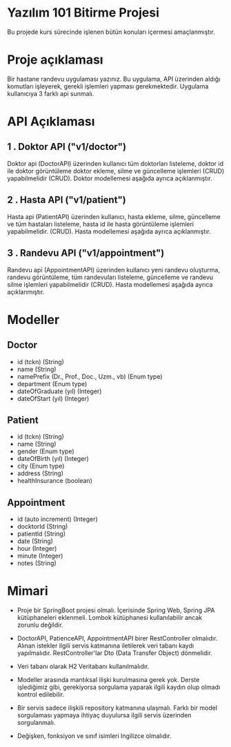 # Yazılım 101 Bitirme Projesi

Bu projede kurs sürecinde işlenen bütün konuları içermesi amaçlanmıştır. 

# Proje açıklaması
Bir hastane randevu uygulaması yazınız. Bu uygulama, API üzerinden aldığı komutları işleyerek, gerekli işlemleri yapması gerekmektedir. Uygulama kullanıcıya 3 farklı api sunmalı.
 
 # API Açıklaması
 1 . Doktor API ("v1/doctor")
 ---
    
   Doktor api (DoctorAPI) üzerinden kullanıcı tüm doktorları listeleme, doktor id ile doktor görüntüleme doktor ekleme, silme ve güncelleme işlemleri (CRUD) yapabilmelidir (CRUD). Doktor modellemesi aşağıda ayrıca açıklanmıştır.
  
  
  2 . Hasta API ("v1/patient")
 ---
   
   Hasta api (PatientAPI) üzerinden kullanıcı, hasta ekleme, silme, güncelleme ve tüm hastaları listeleme, hasta id ile hasta görüntüleme işlemleri yapabilmelidir. (CRUD). Hasta modellemesi aşağıda ayrıca açıklanmıştır.
   
   
   3 . Randevu API ("v1/appointment")
 ---
   
   Randevu api (AppointmentAPI) üzerinden kullanıcı yeni randevu oluşturma, randevu görüntüleme, tüm randevuları listeleme, güncelleme ve randevu silme işlemleri yapabilmelidir (CRUD). Hasta modellemesi aşağıda ayrıca açıklanmıştır.
   
# Modeller
  
  ## Doctor
  
  - id (tckn) (String)
  - name (String)
  - namePrefix (Dr., Prof., Doc., Uzm., vb) (Enum type)
  - department (Enum type)
  - dateOfGraduate (yıl) (Integer)
  - dateOfStart (yıl) (Integer)
  
  ## Patient
  
  - id (tckn) (String)
  - name (String)
  - gender (Enum type)
  - dateOfBirth (yıl) (Integer)
  - city (Enum type)
  - address (String)
  - healthInsurance (boolean)
  
  ## Appointment

  - id (auto increment) (Integer)
  - docktorId (String)
  - patientId (String)
  - date (String)
  - hour (Integer)
  - minute (Integer)
  - notes (String)
 
# Mimari

  - Proje bir SpringBoot projesi olmalı. İçerisinde Spring Web, Spring JPA kütüphaneleri eklenmeli. Lombok kütüphanesi kullanılabilir ancak zorunlu değildir.
  
  - DoctorAPI, PatienceAPI, AppointmentAPI birer RestController olmalıdır. Alınan istekler ilgili servis katmanına iletilerek veri tabanı kaydı yapılmalıdır. RestController'lar Dto (Data Transfer Object) dönmelidir. 
  
  - Veri tabanı olarak H2 Veritabanı kullanılmalıdır.
  
  - Modeller arasında mantıksal ilişki kurulmasına gerek yok. Derste işlediğimiz gibi, gerekiyorsa sorgulama yaparak ilgili kaydın olup olmadı kontrol edilebilir. 
  
  - Bir servis sadece ilişkili repository katmanına ulaşmalı. Farklı bir model sorgulaması yapmaya ihtiyaç duyulursa ilgili servis üzerinden sorgulanmalı.
  
  - Değişken, fonksiyon ve sınıf isimleri Ingilizce olmalıdır. 
  
  
  
   
   

    
    
    
